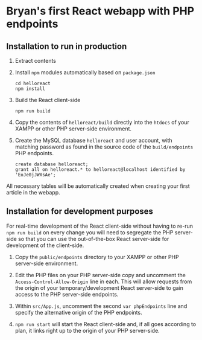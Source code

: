 Bryan's first React webapp with PHP endpoints
=============================================

Installation to run in production
---------------------------------

1. Extract contents

2. Install `npm` modules automatically based on `package.json`

       cd helloreact
       npm install
       
3. Build the React client-side

       npm run build
       
4. Copy the contents of `helloreact/build` directly into the `htdocs` of your XAMPP or other PHP server-side environment.

5. Create the MySQL database `helloreact` and user account, with matching password as found in the source code of the `build/endpoints` PHP endpoints.

       create database helloreact;
       grant all on helloreact.* to helloreact@localhost identified by 'EoJe0jJWXsAe';
       
All necessary tables will be automatically created when creating your first article in the webapp.

Installation for development purposes
-------------------------------------

For real-time development of the React client-side without having to re-run `npm run build` on every change you will need to segregate the PHP server-side so that you can use the out-of-the-box React server-side for development of the client-side.

1. Copy the `public/endpoints` directory to your XAMPP or other PHP server-side environment.

2. Edit the PHP files on your PHP server-side copy and uncomment the `Access-Control-Allow-Origin` line in each. This will allow requests from the origin of your temporary/development React server-side to gain access to the PHP server-side endpoints.

3. Within `src/App.js`, uncomment the second `var phpEndpoints` line and specify the alternative origin of the PHP endpoints.

4. `npm run start` will start the React client-side and, if all goes according to plan, it links right up to the origin of your PHP server-side.

